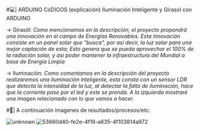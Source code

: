#💻| ARDUINO CóDIGOS (explicación)
Iluminación Inteligente y Girasol con ARDUINO

→ Girasól: *Como mencionamos en la descripción, el proyecto propondrá una innovación en el campo de Energías Renovables. Esta innovación consiste en un panel solar que "busca", por así decir, la luz solar para una mejor captación de esta; Esto genera que se pueda aprovechar el 100% de la radiación solar, y asi poder mantener la infraestructura del Mundial a base de Energía Limpia*


→ Iluminación: *Como comentamos en la descripción del proyecto realizaremos una iluminación inteligente, esta consta con un sensor LDR que detecta la intensidad de la luz, al detectar la falta de iluminación, hace que la corriente pase por el led y este se prenda. A la izquierda mostraré una imagen relacionado con lo que vamos a hacer.*


#🧃| A continuación imagenes de resultados/procesos/etc:

![unknown](https://user-images.githubusercontent.com/77803165/204405743-3443e3aa-8723-4981-88d5-b9d4890cf562.png)
![53660d40-fe2e-4f19-a635-4f103814a972](https://user-images.githubusercontent.com/77803165/204406282-0274090f-4fbc-46a5-a8a4-bdfa3ce0e71d.jpg)

